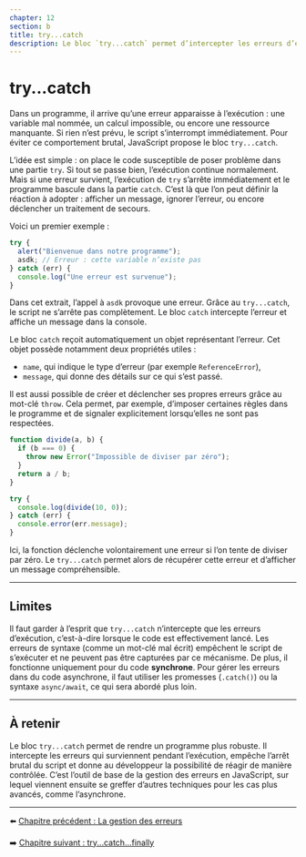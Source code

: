 ```yaml
---
chapter: 12
section: b
title: try...catch
description: Le bloc `try...catch` permet d’intercepter les erreurs d’exécution afin d’éviter que le programme ne s’arrête brutalement. On peut ainsi réagir de manière contrôlée et offrir une meilleure expérience à l’utilisateur.
---
```


# try...catch

Dans un programme, il arrive qu’une erreur apparaisse à l’exécution : une variable mal nommée, un calcul impossible, ou encore une ressource manquante. Si rien n’est prévu, le script s’interrompt immédiatement. Pour éviter ce comportement brutal, JavaScript propose le bloc `try...catch`.  

L’idée est simple : on place le code susceptible de poser problème dans une partie `try`. Si tout se passe bien, l’exécution continue normalement. Mais si une erreur survient, l’exécution de `try` s’arrête immédiatement et le programme bascule dans la partie `catch`. C’est là que l’on peut définir la réaction à adopter : afficher un message, ignorer l’erreur, ou encore déclencher un traitement de secours.

Voici un premier exemple :

```javascript
try {
  alert("Bienvenue dans notre programme");
  asdk; // Erreur : cette variable n’existe pas
} catch (err) {
  console.log("Une erreur est survenue");
}
```

Dans cet extrait, l’appel à `asdk` provoque une erreur. Grâce au `try...catch`, le script ne s’arrête pas complètement. Le bloc `catch` intercepte l’erreur et affiche un message dans la console.

Le bloc `catch` reçoit automatiquement un objet représentant l’erreur. Cet objet possède notamment deux propriétés utiles :

* `name`, qui indique le type d’erreur (par exemple `ReferenceError`),
* `message`, qui donne des détails sur ce qui s’est passé.

Il est aussi possible de créer et déclencher ses propres erreurs grâce au mot-clé `throw`. Cela permet, par exemple, d’imposer certaines règles dans le programme et de signaler explicitement lorsqu’elles ne sont pas respectées.

```javascript
function divide(a, b) {
  if (b === 0) {
    throw new Error("Impossible de diviser par zéro");
  }
  return a / b;
}

try {
  console.log(divide(10, 0));
} catch (err) {
  console.error(err.message);
}
```

Ici, la fonction déclenche volontairement une erreur si l’on tente de diviser par zéro. Le `try...catch` permet alors de récupérer cette erreur et d’afficher un message compréhensible.

---

## Limites

Il faut garder à l’esprit que `try...catch` n’intercepte que les erreurs d’exécution, c’est-à-dire lorsque le code est effectivement lancé. Les erreurs de syntaxe (comme un mot-clé mal écrit) empêchent le script de s’exécuter et ne peuvent pas être capturées par ce mécanisme. De plus, il fonctionne uniquement pour du code **synchrone**. Pour gérer les erreurs dans du code asynchrone, il faut utiliser les promesses (`.catch()`) ou la syntaxe `async/await`, ce qui sera abordé plus loin.

---

## À retenir

Le bloc `try...catch` permet de rendre un programme plus robuste. Il intercepte les erreurs qui surviennent pendant l’exécution, empêche l’arrêt brutal du script et donne au développeur la possibilité de réagir de manière contrôlée. C’est l’outil de base de la gestion des erreurs en JavaScript, sur lequel viennent ensuite se greffer d’autres techniques pour les cas plus avancés, comme l’asynchrone.

---

⬅️ [Chapitre précédent : La gestion des erreurs](./a_Error.md)

➡️ [Chapitre suivant : try...catch...finally](./c_try...catch...finally.md)
